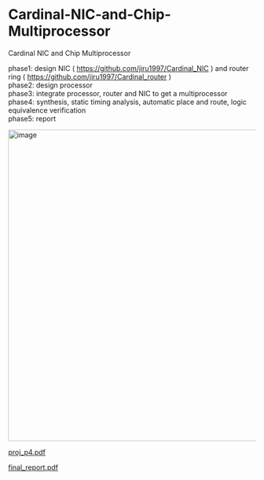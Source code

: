 # Cardinal-NIC-and-Chip-Multiprocessor
Cardinal NIC and Chip Multiprocessor

phase1: design NIC ( https://github.com/jiru1997/Cardinal_NIC ) and router ring ( https://github.com/jiru1997/Cardinal_router ) <br>
phase2: design processor<br>
phase3: integrate processor, router and NIC to get a multiprocessor<br>
phase4: synthesis, static timing analysis, automatic place and route, logic equivalence verification<br>
phase5: report<br>

<img width="632" alt="image" src="https://user-images.githubusercontent.com/66343787/142299481-5925eb17-acc3-4a33-b71e-bb8267663045.png">


[proj_p4.pdf](https://github.com/jiru1997/Cardinal-NIC-and-Chip-Multiprocessor-/files/7558659/proj_p4.pdf)

[final_report.pdf](https://github.com/jiru1997/Cardinal-NIC-and-Chip-Multiprocessor/files/7636078/final_report.pdf)
